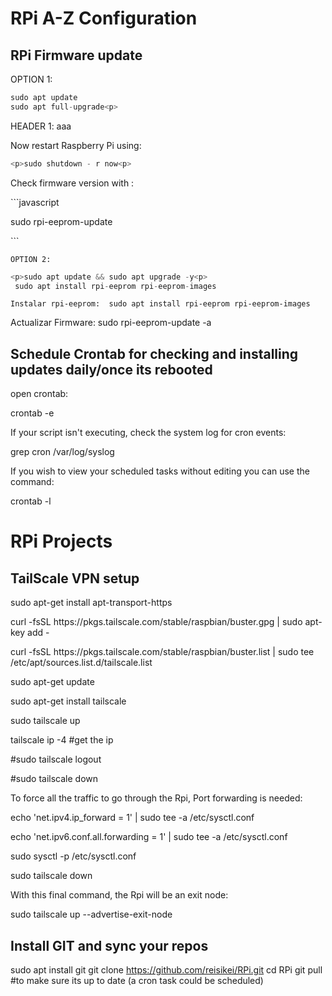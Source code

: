 <p><h1>RPi A-Z Configuration</h1><p>

<p><h2>RPi Firmware update</h1><p>

OPTION 1:
 ```javascript
sudo apt update
sudo apt full-upgrade<p>
```

 HEADER 1: aaa
 
<p>Now restart Raspberry Pi using:<p>

  ```javascript 
<p>sudo shutdown - r now<p>
 ```
  
  <p>Check firmware version with :<p>
  ```javascript
  <p>sudo rpi-eeprom-update<p>
   ```
    
    OPTION 2:
```javascript 
<p>sudo apt update && sudo apt upgrade -y<p>
 sudo apt install rpi-eeprom rpi-eeprom-images
```    
    Instalar rpi-eeprom:  sudo apt install rpi-eeprom rpi-eeprom-images
Actualizar Firmware: sudo rpi-eeprom-update -a

<h2>Schedule Crontab for checking and installing updates daily/once its rebooted</h1>

 open crontab:

crontab -e

If your script isn't executing, check the system log for cron events:

grep cron /var/log/syslog

If you wish to view your scheduled tasks without editing you can use the command:

crontab -l 

<p><h1>RPi Projects</h1><p>

<h2>TailScale VPN setup</h2>

<p>sudo apt-get install apt-transport-https
<p>curl -fsSL https://pkgs.tailscale.com/stable/raspbian/buster.gpg | sudo apt-key add -
<p>curl -fsSL https://pkgs.tailscale.com/stable/raspbian/buster.list | sudo tee /etc/apt/sources.list.d/tailscale.list
<p>sudo apt-get update
<p>sudo apt-get install tailscale
<p>sudo tailscale up
<p>tailscale ip -4 #get the ip

<p>#sudo tailscale logout
<p>#sudo tailscale down
  
<p>To force all the traffic to go through the Rpi, Port forwarding is needed:

<p>echo 'net.ipv4.ip_forward = 1' | sudo tee -a /etc/sysctl.conf
<p>echo 'net.ipv6.conf.all.forwarding = 1' | sudo tee -a /etc/sysctl.conf
<p>sudo sysctl -p /etc/sysctl.conf

<p>sudo tailscale down

<p>With this final command, the Rpi will be an exit node:

<p>sudo tailscale up --advertise-exit-node

 
 <h2>Install GIT and sync your repos</h2>
 
 sudo apt install git
 git clone https://github.com/reisikei/RPi.git
 cd RPi
 git pull #to make sure its up to date (a cron task could be scheduled)

